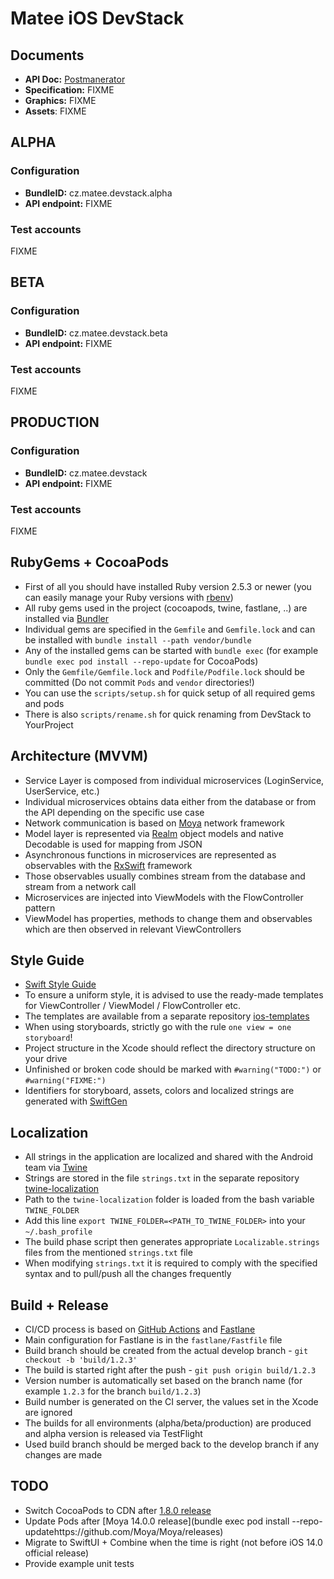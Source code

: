 # Matee iOS DevStack

## Documents
- **API Doc:** [Postmanerator](https://matee-devstack.herokuapp.com/apidoc.html)
- **Specification:** FIXME
- **Graphics:** FIXME
- **Assets**: FIXME

## ALPHA

### Configuration
- **BundleID:** cz.matee.devstack.alpha
- **API endpoint:** FIXME

### Test accounts
FIXME

## BETA

### Configuration
- **BundleID:** cz.matee.devstack.beta
- **API endpoint:** FIXME

### Test accounts
FIXME

## PRODUCTION

### Configuration
- **BundleID:** cz.matee.devstack
- **API endpoint:** FIXME

### Test accounts
FIXME

## RubyGems + CocoaPods
- First of all you should have installed Ruby version 2.5.3 or newer (you can easily manage your Ruby versions with [rbenv](https://github.com/rbenv/rbenv))
- All ruby gems used in the project (cocoapods, twine, fastlane, ..) are installed via [Bundler](http://bundler.io/)
- Individual gems are specified in the `Gemfile` and `Gemfile.lock` and can be installed with `bundle install --path vendor/bundle`
- Any of the installed gems can be started with `bundle exec` (for example `bundle exec pod install --repo-update` for CocoaPods)
- Only the `Gemfile/Gemfile.lock` and `Podfile/Podfile.lock` should be committed (Do not commit `Pods` and `vendor` directories!)
- You can use the `scripts/setup.sh` for quick setup of all required gems and pods
- There is also `scripts/rename.sh` for quick renaming from DevStack to YourProject

## Architecture (MVVM)
- Service Layer is composed from individual microservices (LoginService, UserService, etc.)
- Individual microservices obtains data either from the database or from the API depending on the specific use case
- Network communication is based on [Moya](https://github.com/Moya/Moya) network framework
- Model layer is represented via [Realm](https://github.com/realm/realm-cocoa) object models and native Decodable is used for mapping from JSON
- Asynchronous functions in microservices are represented as observables with the [RxSwift](https://github.com/ReactiveX/RxSwift) framework
- Those observables usually combines stream from the database and stream from a network call
- Microservices are injected into ViewModels with the FlowController pattern
- ViewModel has properties, methods to change them and observables which are then observed in relevant ViewControllers

## Style Guide
- [Swift Style Guide](https://github.com/raywenderlich/swift-style-guide)
- To ensure a uniform style, it is advised to use the ready-made templates for ViewController / ViewModel / FlowController etc.
- The templates are available from a separate repository [ios-templates](https://github.com/MateeDevs/devstack-ios-templates)
- When using storyboards, strictly go with the rule `one view = one storyboard`!
- Project structure in the Xcode should reflect the directory structure on your drive
- Unfinished or broken code should be marked with `#warning("TODO:")` or `#warning("FIXME:")`
- Identifiers for storyboard, assets, colors and localized strings are generated with [SwiftGen](https://github.com/SwiftGen/SwiftGen)

## Localization
- All strings in the application are localized and shared with the Android team via [Twine](https://github.com/scelis/twine)
- Strings are stored in the file `strings.txt` in the separate repository [twine-localization](https://github.com/MateeDevs/twine-localization)
- Path to the `twine-localization` folder is loaded from the bash variable `TWINE_FOLDER`
- Add this line `export TWINE_FOLDER=<PATH_TO_TWINE_FOLDER>` into your `~/.bash_profile`
- The build phase script then generates appropriate `Localizable.strings` files from the mentioned `strings.txt` file
- When modifying `strings.txt` it is required to comply with the specified syntax and to pull/push all the changes frequently

## Build + Release
- CI/CD process is based on [GitHub Actions](https://github.com/features/actions) and [Fastlane](https://fastlane.tools/)
- Main configuration for Fastlane is in the `fastlane/Fastfile` file
- Build branch should be created from the actual develop branch - `git checkout -b 'build/1.2.3'`
- The build is started right after the push - `git push origin build/1.2.3`
- Version number is automatically set based on the branch name (for example `1.2.3` for the branch `build/1.2.3`)
- Build number is generated on the CI server, the values set in the Xcode are ignored
- The builds for all environments (alpha/beta/production) are produced and alpha version is released via TestFlight
- Used build branch should be merged back to the develop branch if any changes are made

## TODO
- Switch CocoaPods to CDN after [1.8.0 release](http://blog.cocoapods.org/CocoaPods-1.8.0-beta/)
- Update Pods after [Moya 14.0.0 release](bundle exec pod install --repo-updatehttps://github.com/Moya/Moya/releases)
- Migrate to SwiftUI + Combine when the time is right (not before iOS 14.0 official release)
- Provide example unit tests
